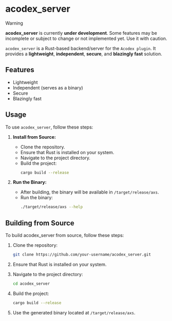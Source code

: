 # acodex_server

> [!WARNING]
> **acodex_server** is currently **under development**. Some features may be incomplete or subject to change or not implemented yet. Use it with caution.

`acodex_server` is a Rust-based backend/server for the `Acodex plugin`. It provides a **lightweight**, **independent**, **secure**, and **blazingly fast** solution.

## Features

- Lightweight
- Independent (serves as a binary)
- Secure
- Blazingly fast

## Usage

To use `acodex_server`, follow these steps:

1. **Install from Source:**
   - Clone the repository.
   - Ensure that Rust is installed on your system.
   - Navigate to the project directory.
   - Build the project:
     ```bash
     cargo build --release
     ```

2. **Run the Binary:**
   - After building, the binary will be available in `/target/release/axs`.
   - Run the binary:
     ```bash
     ./target/release/axs --help
     ```

## Building from Source

To build acodex_server from source, follow these steps:

1. Clone the repository:
   ```bash
   git clone https://github.com/your-username/acodex_server.git
   ```

2. Ensure that Rust is installed on your system.

3. Navigate to the project directory:
   ```bash
   cd acodex_server
   ```

4. Build the project:
   ```bash
   cargo build --release
   ```

5. Use the generated binary located at `/target/release/axs`.
